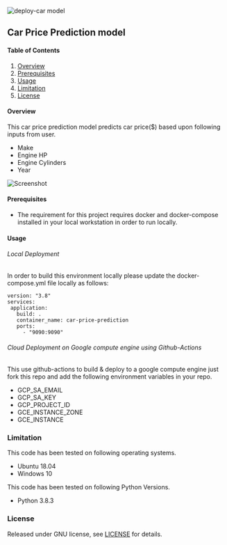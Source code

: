 ![deploy-car model](https://github.com/himani-de/car-model/workflows/deploy-car%20model/badge.svg)
## Car Price Prediction model
#### Table of Contents
1. [Overview](#Overview)
2. [Prerequisites](#Prerequisites)
3. [Usage](#Usage)
4. [Limitation](#Limitation)
5. [License](#License)

#### Overview
This car price prediction model predicts car price($) based upon following inputs from user.
- Make
- Engine HP
- Engine Cylinders
- Year

![Screenshot](https://github.com/himani-de/car-model/blob/main/images/car_price_app_screenshot.PNG)


#### Prerequisites

-  The requirement for this  project  requires docker and docker-compose installed in your local workstation in order to run locally.


#### Usage

###### Local Deployment

In order to build this environment locally please update the docker-compose.yml file locally as follows:

```
version: "3.8"
services:
 application:
   build: .
   container_name: car-price-prediction
   ports:
     - "9090:9090"  
```

###### Cloud Deployment on Google compute engine using Github-Actions
This use github-actions to build & deploy to a google compute engine just fork this repo and add the following environment variables in your  repo.
- GCP_SA_EMAIL
- GCP_SA_KEY
- GCP_PROJECT_ID
- GCE_INSTANCE_ZONE
- GCE_INSTANCE

### Limitation

This code has been tested on following operating systems.
 * Ubuntu 18.04
 * Windows 10

This code has been tested on following Python Versions.
* Python 3.8.3

### License

Released under GNU license, see [LICENSE](LICENSE
  ) for details.
